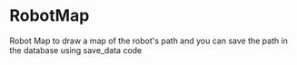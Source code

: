 # RobotMap
Robot Map to draw a map of the robot's path and you can save the path in the database using save_data code
